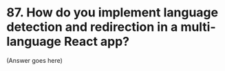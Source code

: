 # 87. How do you implement language detection and redirection in a multi-language React app?

(Answer goes here)
